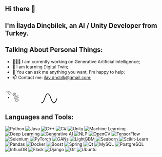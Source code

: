 ## Hi there 👋
## I'm İlayda Dinçbilek, an AI / Unity Developer from Turkey. 

## Talking About Personal Things:

- 👨🏽‍💻 I am currently working on Generative Artificial Intelligence;
- 🌱 I am learning Digital Twin;
- 💬 You can ask me anything you want, I'm happy to help;
- 📫 Contact me: [ilay.dncblk@gmail.com](mailto:ilay.dncblk@gmail.com);


<svg width="200px" height="60px" viewBox="0 0 200 60" xmlns="http://www.w3.org/2000/svg">
  <path id="hello-path" fill="transparent" stroke="#000" stroke-width="2"
    d="M10 40 Q 20 10, 30 40 T 50 40 Q 60 10, 70 40 T 90 40 Q 100 10, 110 40 T 130 40 Q 140 10, 150 40 T 170 40" />
  <text x="10" y="40" font-size="20" fill="transparent" stroke="black" stroke-width="0.5" font-family="Arial">
    <textPath href="#hello-path" startOffset="0">
      hello
    </textPath>
  </text>
  <style>
    #hello-path {
      stroke-dasharray: 200;
      stroke-dashoffset: 200;
      animation: draw 5s linear forwards;
    }
    @keyframes draw {
      to {
        stroke-dashoffset: 0;
      }
    }
  </style>
</svg>


## Languages and Tools:

![Python](https://img.shields.io/badge/Python-3776AB?style=for-the-badge&logo=python&logoColor=white)
![Java](https://img.shields.io/badge/Java-007396?style=for-the-badge&logo=java&logoColor=white)
![C++](https://img.shields.io/badge/C%2B%2B-00599C?style=for-the-badge&logo=c%2B%2B&logoColor=white)
![C#](https://img.shields.io/badge/C%23-239120?style=for-the-badge&logo=c-sharp&logoColor=white)
![Unity](https://img.shields.io/badge/Unity-100000?style=for-the-badge&logo=unity&logoColor=white)
![Machine Learning](https://img.shields.io/badge/Machine%20Learning-FF6F00?style=for-the-badge&logoColor=white)
![Deep Learning](https://img.shields.io/badge/Deep%20Learning-FF6F00?style=for-the-badge&logoColor=white)
![Generative AI](https://img.shields.io/badge/Generative%20AI-FF6F00?style=for-the-badge&logoColor=white)
![NLP](https://img.shields.io/badge/NLP-FF6F00?style=for-the-badge&logoColor=white)
![OpenCV](https://img.shields.io/badge/OpenCV-5C3EE8?style=for-the-badge&logo=opencv&logoColor=white)
![TensorFlow](https://img.shields.io/badge/TensorFlow-FF6F00?style=for-the-badge&logo=tensorflow&logoColor=white)
![Selenium](https://img.shields.io/badge/Selenium-43B02A?style=for-the-badge&logo=selenium&logoColor=white)
![PyTorch](https://img.shields.io/badge/PyTorch-EE4C2C?style=for-the-badge&logo=pytorch&logoColor=white)
![GANs](https://img.shields.io/badge/GANs-FF6F00?style=for-the-badge&logoColor=white)
![LightGBM](https://img.shields.io/badge/LightGBM-00D1B2?style=for-the-badge&logo=lightgbm&logoColor=white)
![Seaborn](https://img.shields.io/badge/Seaborn-3776AB?style=for-the-badge&logoColor=white)
![Scikit-Learn](https://img.shields.io/badge/Scikit--Learn-F7931E?style=for-the-badge&logo=scikit-learn&logoColor=white)
![Pandas](https://img.shields.io/badge/Pandas-150458?style=for-the-badge&logo=pandas&logoColor=white)
![Docker](https://img.shields.io/badge/Docker-2CA5E0?style=for-the-badge&logo=docker&logoColor=white)
![Boost](https://img.shields.io/badge/Boost-00599C?style=for-the-badge&logo=boost&logoColor=white)
![Spring](https://img.shields.io/badge/Spring-6DB33F?style=for-the-badge&logo=spring&logoColor=white)
![Qt](https://img.shields.io/badge/Qt-41CD52?style=for-the-badge&logo=qt&logoColor=white)
![MySQL](https://img.shields.io/badge/MySQL-4479A1?style=for-the-badge&logo=mysql&logoColor=white)
![PostgreSQL](https://img.shields.io/badge/PostgreSQL-336791?style=for-the-badge&logo=postgresql&logoColor=white)
![InfluxDB](https://img.shields.io/badge/InfluxDB-22ADF6?style=for-the-badge&logo=influxdb&logoColor=white)
![Flask](https://img.shields.io/badge/Flask-000000?style=for-the-badge&logo=flask&logoColor=white)
![Django](https://img.shields.io/badge/Django-092E20?style=for-the-badge&logo=django&logoColor=white)
![Git](https://img.shields.io/badge/Git-F05032?style=for-the-badge&logo=git&logoColor=white)
![Ubuntu](https://img.shields.io/badge/Ubuntu-E95420?style=for-the-badge&logo=ubuntu&logoColor=white)
